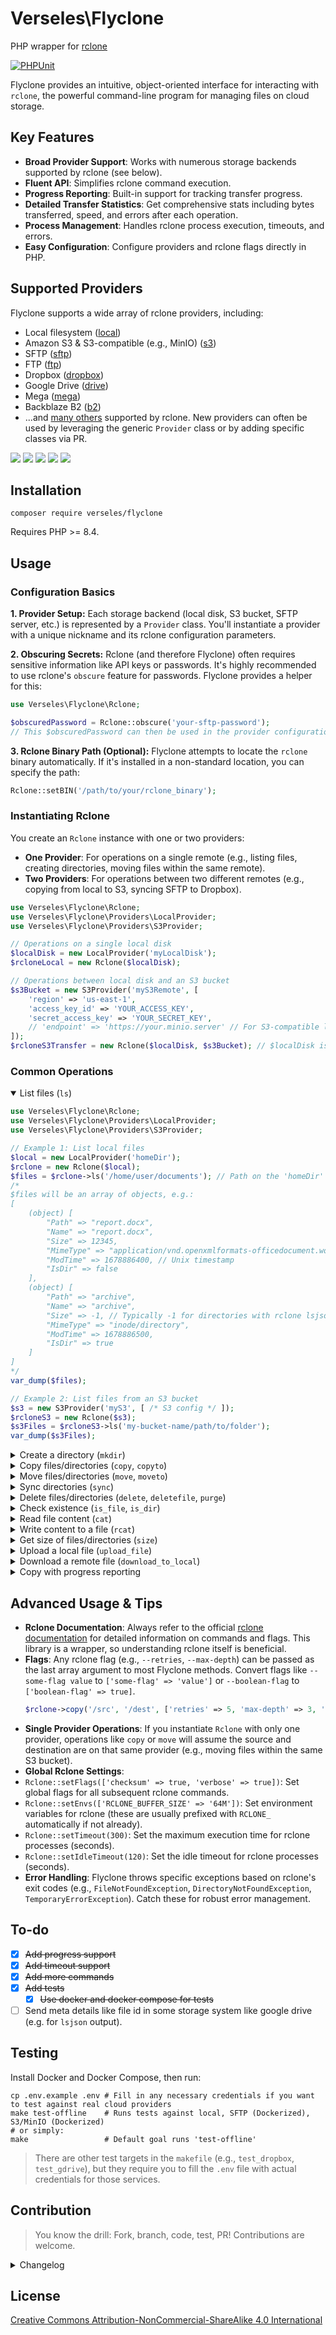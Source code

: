# Verseles\Flyclone
PHP wrapper for [rclone](https://rclone.org/)

[![PHPUnit](https://img.shields.io/github/actions/workflow/status/verseles/flyclone/phpunit.yml?style=for-the-badge&label=PHPUnit)](https://github.com/verseles/flyclone/actions)

Flyclone provides an intuitive, object-oriented interface for interacting with `rclone`, the powerful command-line program for managing files on cloud storage.

## Key Features
*   **Broad Provider Support**: Works with numerous storage backends supported by rclone (see below).
*   **Fluent API**: Simplifies rclone command execution.
*   **Progress Reporting**: Built-in support for tracking transfer progress.
*   **Detailed Transfer Statistics**: Get comprehensive stats including bytes transferred, speed, and errors after each operation.
*   **Process Management**: Handles rclone process execution, timeouts, and errors.
*   **Easy Configuration**: Configure providers and rclone flags directly in PHP.

## Supported Providers
Flyclone supports a wide array of rclone providers, including:
*   Local filesystem ([local](https://rclone.org/local/))
*   Amazon S3 & S3-compatible (e.g., MinIO) ([s3](https://rclone.org/s3/))
*   SFTP ([sftp](https://rclone.org/sftp/))
*   FTP ([ftp](https://rclone.org/ftp/))
*   Dropbox ([dropbox](https://rclone.org/dropbox/))
*   Google Drive ([drive](https://rclone.org/drive/))
*   Mega ([mega](https://rclone.org/mega/))
*   Backblaze B2 ([b2](https://rclone.org/b2/))
*   ...and [many others](https://rclone.org/overview/#features) supported by rclone. New providers can often be used by leveraging the generic `Provider` class or by adding specific classes via PR.

![](https://img.shields.io/badge/php-777bb4?style=for-the-badge&logo=php&logoColor=white)
![](http://img.shields.io/badge/-phpstorm-7256fe?style=for-the-badge&logo=phpstorm&logoColor=white)
![](https://img.shields.io/badge/composer-885630?style=for-the-badge&logo=composer&logoColor=white)
![](https://img.shields.io/badge/Docker-2CA5E0?style=for-the-badge&logo=docker&logoColor=white)
![](https://img.shields.io/badge/GIT-E44C30?style=for-the-badge&logo=git&logoColor=white)

## Installation

```shell script
composer require verseles/flyclone
```
Requires PHP >= 8.4.

## Usage

### Configuration Basics

**1. Provider Setup:**
Each storage backend (local disk, S3 bucket, SFTP server, etc.) is represented by a `Provider` class. You'll instantiate a provider with a unique nickname and its rclone configuration parameters.

**2. Obscuring Secrets:**
Rclone (and therefore Flyclone) often requires sensitive information like API keys or passwords. It's highly recommended to use rclone's `obscure` feature for passwords. Flyclone provides a helper for this:
```php
use Verseles\Flyclone\Rclone;

$obscuredPassword = Rclone::obscure('your-sftp-password');
// This $obscuredPassword can then be used in the provider configuration.
```

**3. Rclone Binary Path (Optional):**
Flyclone attempts to locate the `rclone` binary automatically. If it's installed in a non-standard location, you can specify the path:
```php
Rclone::setBIN('/path/to/your/rclone_binary');
```

### Instantiating Rclone
You create an `Rclone` instance with one or two providers:
*   **One Provider**: For operations on a single remote (e.g., listing files, creating directories, moving files within the same remote).
*   **Two Providers**: For operations between two different remotes (e.g., copying from local to S3, syncing SFTP to Dropbox).

```php
use Verseles\Flyclone\Rclone;
use Verseles\Flyclone\Providers\LocalProvider;
use Verseles\Flyclone\Providers\S3Provider;

// Operations on a single local disk
$localDisk = new LocalProvider('myLocalDisk');
$rcloneLocal = new Rclone($localDisk);

// Operations between local disk and an S3 bucket
$s3Bucket = new S3Provider('myS3Remote', [
    'region' => 'us-east-1',
    'access_key_id' => 'YOUR_ACCESS_KEY',
    'secret_access_key' => 'YOUR_SECRET_KEY',
    // 'endpoint' => 'https://your.minio.server' // For S3-compatible like MinIO
]);
$rcloneS3Transfer = new Rclone($localDisk, $s3Bucket); // $localDisk is source, $s3Bucket is destination
```

### Common Operations

<details open><summary>List files (<code>ls</code>)</summary>

```php
use Verseles\Flyclone\Rclone;
use Verseles\Flyclone\Providers\LocalProvider;
use Verseles\Flyclone\Providers\S3Provider;

// Example 1: List local files
$local = new LocalProvider('homeDir');
$rclone = new Rclone($local);
$files = $rclone->ls('/home/user/documents'); // Path on the 'homeDir' remote
/*
$files will be an array of objects, e.g.:
[
    (object) [
        "Path" => "report.docx",
        "Name" => "report.docx",
        "Size" => 12345,
        "MimeType" => "application/vnd.openxmlformats-officedocument.wordprocessingml.document",
        "ModTime" => 1678886400, // Unix timestamp
        "IsDir" => false
    ],
    (object) [
        "Path" => "archive",
        "Name" => "archive",
        "Size" => -1, // Typically -1 for directories with rclone lsjson
        "MimeType" => "inode/directory",
        "ModTime" => 1678886500,
        "IsDir" => true
    ]
]
*/
var_dump($files);

// Example 2: List files from an S3 bucket
$s3 = new S3Provider('myS3', [ /* S3 config */ ]);
$rcloneS3 = new Rclone($s3);
$s3Files = $rcloneS3->ls('my-bucket-name/path/to/folder');
var_dump($s3Files);
```
</details>

<details><summary>Create a directory (<code>mkdir</code>)</summary>

```php
use Verseles\Flyclone\Rclone;
use Verseles\Flyclone\Providers\SFtpProvider;

$sftp = new SFtpProvider('mySFTP', [
    'host' => 'sftp.example.com',
    'user' => 'user',
    'pass' => Rclone::obscure('password')
]);
$rclone = new Rclone($sftp);

$rclone->mkdir('/remote/path/new_directory'); // Creates 'new_directory' on SFTP server
```
</details>

<details><summary>Copy files/directories (<code>copy</code>, <code>copyto</code>)</summary>

```php
use Verseles\Flyclone\Rclone;
use Verseles\Flyclone\Providers\LocalProvider;
use Verseles\Flyclone\Providers\S3Provider;

$local = new LocalProvider('myDisk');
$s3 = new S3Provider('myS3', [ /* S3 config */ ]);
$rclone = new Rclone($local, $s3); // local is source, S3 is destination

// Copy a local directory to S3 and get stats
$result = $rclone->copy('/local/data', 'my-bucket/backups/data');
if ($result->success) {
    echo "Copy successful!\n";
    echo "Bytes transferred: " . $result->stats->bytes . "\n";
    echo "Average speed: " . $result->stats->speed_human . "\n";
}
/*
$result object structure:
(object) [
    'success' => true,
    'stats' => (object) [
        'bytes' => 1073741824, // Total bytes transferred
        'files' => 150,        // Total files transferred
        'speed_bytes_per_second' => 12946789.23, // Average speed in bytes/s
        'speed_human' => '12.345 MiB/s', // Human-readable average speed
        'elapsed_time' => 93.4, // Elapsed time in seconds
        'errors' => 0,
        'checks' => 150,
    ],
    'raw_output' => '...' // The raw stderr block from rclone
]
*/

// Copy a single local file to S3 with a specific name
$rclone->copyto('/local/file.txt', 'my-bucket/target/renamed.txt');
```
</details>

<details><summary>Move files/directories (<code>move</code>, <code>moveto</code>)</summary>

```php
use Verseles\Flyclone\Rclone;
use Verseles\Flyclone\Providers\LocalProvider;

$localDisk = new LocalProvider('myDisk');
$rclone = new Rclone($localDisk); // Operations on the same local disk

// Move a file to another location on the same disk (effectively renaming)
$result = $rclone->moveto('/old/path/file.txt', '/new/path/renamed_file.txt');
if ($result->success) {
    echo "Move successful. Transferred {$result->stats->bytes} bytes.";
}


// To move between different remotes:
$sftp = new SFtpProvider('mySFTP', [ /* config */ ]);
$rcloneTransfer = new Rclone($localDisk, $sftp); // Local to SFTP
$rcloneTransfer->move('/local/source_folder', '/remote_sftp/destination_folder');
```
</details>

<details><summary>Sync directories (<code>sync</code>)</summary>

```php
use Verseles\Flyclone\Rclone;
use Verseles\Flyclone\Providers\LocalProvider;
use Verseles\Flyclone\Providers\SFtpProvider;

$local = new LocalProvider('myDocs');
$sftpBackup = new SFtpProvider('sftpBackup', [ /* config */ ]);
$rclone = new Rclone($local, $sftpBackup); // Sync from local to SFTP

// Make SFTP /backup/documents identical to local /user/documents
// Only transfers changed files, deletes files on SFTP not present locally.
$result = $rclone->sync('/user/documents', '/backup/documents');
if ($result->success) {
    echo "Sync complete. {$result->stats->files} files transferred.";
}
```
</details>

<details><summary>Delete files/directories (<code>delete</code>, <code>deletefile</code>, <code>purge</code>)</summary>

```php
use Verseles\Flyclone\Rclone;
use Verseles\Flyclone\Providers\S3Provider;

$s3 = new S3Provider('myS3', [ /* config */ ]);
$rclone = new Rclone($s3);

// Delete a single file
$result = $rclone->deletefile('my-bucket/path/to/file.txt');
if ($result->success) echo "File deleted.";


// Delete all *.log files in a directory (respects filters)
$rclone->delete('my-bucket/logs/', ['include' => '*.log']);

// Remove an empty directory
$rclone->rmdir('my-bucket/empty_folder');

// Remove a directory and all its contents (does NOT respect filters)
$rclone->purge('my-bucket/old_stuff_to_delete_completely');
```
</details>

<details><summary>Check existence (<code>is_file</code>, <code>is_dir</code>)</summary>

```php
use Verseles\Flyclone\Rclone;
use Verseles\Flyclone\Providers\LocalProvider;

$local = new LocalProvider('myDisk');
$rclone = new Rclone($local);

$fileExists = $rclone->is_file('/path/to/some/file.txt');
if ($fileExists->exists) {
    echo "File exists. Size: " . $fileExists->details->Size;
}

$dirExists = $rclone->is_dir('/path/to/some/directory');
if ($dirExists->exists) {
    echo "Directory exists.";
}
/*
 $fileExists / $dirExists object structure:
 (object) [
     'exists' => true, // or false
     'details' => (object) [...], // rclone lsjson item details if exists, or empty array []
     'error' => '' // or Exception object if ls failed
 ]
*/
```
</details>

<details><summary>Read file content (<code>cat</code>)</summary>

```php
use Verseles\Flyclone\Rclone;
use Verseles\Flyclone\Providers\LocalProvider;

$local = new LocalProvider('myDisk');
$rclone = new Rclone($local);

$content = $rclone->cat('/path/to/config.ini');
echo $content;
```
</details>

<details><summary>Write content to a file (<code>rcat</code>)</summary>

```php
use Verseles\Flyclone\Rclone;
use Verseles\Flyclone\Providers\SFtpProvider;

$sftp = new SFtpProvider('mySFTP', [ /* config */ ]);
$rclone = new Rclone($sftp);

$newContent = "Hello from Flyclone!";
$result = $rclone->rcat('/remote/path/newfile.txt', $newContent);
if ($result->success) echo "Content written successfully.";
```
</details>

<details><summary>Get size of files/directories (<code>size</code>)</summary>

```php
use Verseles\Flyclone\Rclone;
use Verseles\Flyclone\Providers\S3Provider;

$s3 = new S3Provider('myS3', [ /* config */ ]);
$rclone = new Rclone($s3);

$sizeInfo = $rclone->size('my-bucket/some_folder');
/*
$sizeInfo will be an object, e.g.:
(object) [
    "count" => 150,
    "bytes" => 1073741824 // 1 GiB
]
*/
echo "Total files: {$sizeInfo->count}, Total bytes: {$sizeInfo->bytes}";
```
</details>

<details><summary>Upload a local file (<code>upload_file</code>)</summary>

```php
use Verseles\Flyclone\Rclone;
use Verseles\Flyclone\Providers\S3Provider;

$s3 = new S3Provider('myS3', [ /* S3 config */ ]);
$rclone = new Rclone($s3); // $s3 is the destination for uploads

// Uploads /tmp/local_file.zip to s3://my-bucket/uploads/local_file.zip
// The local file /tmp/local_file.zip is removed after successful upload (uses rclone moveto).
$result = $rclone->upload_file('/tmp/local_file.zip', 'my-bucket/uploads/local_file.zip');
if ($result->success) echo "Upload successful.";
```
</details>

<details><summary>Download a remote file (<code>download_to_local</code>)</summary>

```php
use Verseles\Flyclone\Rclone;
use Verseles\Flyclone\Providers\SFtpProvider;

$sftp = new SFtpProvider('mySFTP', [ /* config */ ]);
$rclone = new Rclone($sftp); // $sftp is the source for downloads

// Download from SFTP to a specific local path
$result = $rclone->download_to_local('/remote/path/on_sftp/document.pdf', '/home/user/downloads/document.pdf');
if ($result->success) {
    echo "Downloaded to: " . $result->local_path;
}

// Download to a temporary directory (filename preserved)
$result = $rclone->download_to_local('/remote/path/on_sftp/image.jpg');
if ($result->success) {
    echo "Downloaded to temporary location: " . $result->local_path;
    // Remember to unlink($result->local_path) and rmdir(dirname($result->local_path)) when done if temporary.
}
```
</details>

<details><summary>Copy with progress reporting</summary>

```php
use Verseles\Flyclone\Rclone;
use Verseles\Flyclone\Providers\LocalProvider;
use Verseles\Flyclone\Providers\DropboxProvider; // Example with Dropbox

$local = new LocalProvider('myLocal');
$dropbox = new DropboxProvider('myDropbox', [
    'client_id'     => 'YOUR_DROPBOX_CLIENT_ID',
    'client_secret' => 'YOUR_DROPBOX_CLIENT_SECRET',
    'token'         => 'YOUR_DROPBOX_TOKEN', // Get this via rclone config
]);

$rclone = new Rclone($local, $dropbox);

$sourceFile = '/path/to/large_local_file.zip';
$destinationPath = '/dropbox_folder/'; // Directory on Dropbox

$result = $rclone->copy($sourceFile, $destinationPath, [], static function ($type, $buffer) use ($rclone) {
    // $type is \Symfony\Component\Process\Process::OUT or \Symfony\Component\Process\Process::ERR
    // $buffer contains the raw rclone progress line
    if ($type === \Symfony\Component\Process\Process::OUT && !empty(trim($buffer))) {
        $progress = $rclone->getProgress(); // Get structured progress object
        /*
        $progress might look like:
        (object) [
            'raw' => '1.234 GiB / 2.000 GiB, 61%, 12.345 MiB/s, ETA 1m2s (xfr#1/1)',
            'dataSent' => '1.234 GiB',
            'dataTotal' => '2.000 GiB',
            'sent' => 61, // Percentage
            'speed' => '12.345 MiB/s',
            'eta' => '1m2s',
            'xfr' => '1/1' // Files being transferred / total files in this batch
        ]
        */
        printf(
            "\rProgress: %d%% (%s / %s) at %s, ETA: %s, Files: %s",
            $progress->sent,
            $progress->dataSent,
            $progress->dataTotal,
            $progress->speed,
            $progress->eta,
            $progress->xfr
        );
    }
});
if ($result->success) {
    echo "\nCopy complete! Total bytes: " . $result->stats->bytes . "\n";
}
```
</details>

## Advanced Usage & Tips

*   **Rclone Documentation**: Always refer to the official [rclone documentation](https://rclone.org/docs/) for detailed information on commands and flags. This library is a wrapper, so understanding rclone itself is beneficial.
*   **Flags**: Any rclone flag (e.g., `--retries`, `--max-depth`) can be passed as the last array argument to most Flyclone methods. Convert flags like `--some-flag value` to `['some-flag' => 'value']` or `--boolean-flag` to `['boolean-flag' => true]`.
    ```php
    $rclone->copy('/src', '/dest', ['retries' => 5, 'max-depth' => 3, 'dry-run' => true]);
    ```
*   **Single Provider Operations**: If you instantiate `Rclone` with only one provider, operations like `copy` or `move` will assume the source and destination are on that same provider (e.g., moving files within the same S3 bucket).
*   **Global Rclone Settings**:
*   `Rclone::setFlags(['checksum' => true, 'verbose' => true])`: Set global flags for all subsequent rclone commands.
*   `Rclone::setEnvs(['RCLONE_BUFFER_SIZE' => '64M'])`: Set environment variables for rclone (these are usually prefixed with `RCLONE_` automatically if not already).
*   `Rclone::setTimeout(300)`: Set the maximum execution time for rclone processes (seconds).
*   `Rclone::setIdleTimeout(120)`: Set the idle timeout for rclone processes (seconds).
*   **Error Handling**: Flyclone throws specific exceptions based on rclone's exit codes (e.g., `FileNotFoundException`, `DirectoryNotFoundException`, `TemporaryErrorException`). Catch these for robust error management.

## To-do
- [x] ~~Add progress support~~
- [x] ~~Add timeout support~~
- [x] ~~Add more commands~~
- [x] ~~Add tests~~
    - [x] ~~Use docker and docker compose for tests~~
- [ ] Send meta details like file id in some storage system like google drive (e.g. for `lsjson` output).

## Testing
Install Docker and Docker Compose, then run:
```shell
cp .env.example .env # Fill in any necessary credentials if you want to test against real cloud providers
make test-offline    # Runs tests against local, SFTP (Dockerized), S3/MinIO (Dockerized)
# or simply:
make                 # Default goal runs 'test-offline'
```

> There are other test targets in the `makefile` (e.g., `test_dropbox`, `test_gdrive`), but they require you to fill the `.env` file with actual credentials for those services.

## Contribution
> You know the drill: Fork, branch, code, test, PR! Contributions are welcome.

<details>
<summary>Changelog</summary>

### v2.3.0 (Upcoming)
*   **[BREAKING]** Transfer operations (`copy`, `sync`, `move`, `rcat`, `upload_file`, `download_to_local`, `delete`, `deletefile`, `purge`) now return a detailed statistics object instead of a boolean. This allows access to transfer speed, total bytes, errors, and more.
*   Updated `README.md` with examples for the new statistics feature and added this changelog.

</details>

## License
[Creative Commons Attribution-NonCommercial-ShareAlike 4.0 International](LICENSE.md)